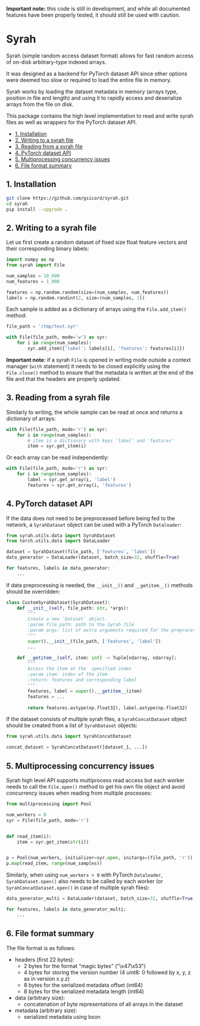 **Important note:** this code is still in development, and while all documented features have been properly tested, it should still be used with caution.
# Syrah
Syrah (simple random access dataset format) allows for fast random access of on-disk arbitrary-type indexed arrays.

It was designed as a backend for PyTorch dataset API since other options were deemed too slow or required to load the entire file in memory.

Syrah works by loading the dataset metadata in memory (arrays type, position in file and length) and using it to rapidly access and deserialize arrays from the file on disk. 

This package contains the high level implementation to read and write syrah files as well as wrappers for the PyTorch dataset API.

<!-- TOC -->
- [1. Installation](#1-installation)
- [2. Writing to a syrah file](#2-writing-to-a-syrah-file)
- [3. Reading from a syrah file](#3-reading-from-a-syrah-file)
- [4. PyTorch dataset API](#4-pytorch-dataset-api)
- [5. Multiprocessing concurrency issues](#5-multiprocessing-concurrency-issues)
- [6. File format summary](#6-file-format-summary)
<!-- /TOC -->

## 1. Installation


```bash
git clone https://github.com/gsicard/syrah.git
cd syrah
pip install --upgrade .
```

## 2. Writing to a syrah file

Let us first create a random dataset of fixed size float feature vectors and their corresponding binary labels:

```python
import numpy as np
from syrah import File

num_samples = 10_000
num_features = 1_000

features = np.random.random(size=(num_samples, num_features))
labels = np.random.randint(2, size=(num_samples, 1))
```

Each sample is added as a dictionary of arrays using the `File.add_item()` method:

```python
file_path = '/tmp/test.syr'

with File(file_path, mode='w') as syr:
    for i in range(num_samples):
        syr.add_item({'label': labels[i], 'features': features[i]})
```

**Important note:** if a syrah `File` is opened in writing mode outside a context manager (`with` statement) it needs to be closed explicitly using the `File.close()` method to ensure that the metadata is written at the end of the file and that the headers are properly updated.
 
## 3. Reading from a syrah file

Similarly to writing, the whole sample can be read at once and returns a dictionary of arrays:

```python
with File(file_path, mode='r') as syr:
    for i in range(num_samples):
        # item is a dictionary with keys 'label' and 'features'
        item = syr.get_item(i)
```

Or each array can be read independently:

```python
with File(file_path, mode='r') as syr:
    for i in range(num_samples):
        label = syr.get_array(i, 'label')
        features = syr.get_array(i, 'features')
```

## 4. PyTorch dataset API

If the data does not need to be preprocessed before being fed to the network, a `SyrahDataset` object can be used with a PyTorch `Dataloader`:

```python
from syrah.utils.data import SyrahDataset
from torch.utils.data import DataLoader

dataset = SyrahDataset(file_path, ['features', 'label'])
data_generator = DataLoader(dataset, batch_size=32, shuffle=True)

for features, labels in data_generator:
    ...
```

If data preprocessing is needed, the `__init__()` and `__getitem__()` methods should be overridden:
```python
class CustomSyrahDataset(SyrahDataset):
    def __init__(self, file_path: str, *args):
        """
        Create a new `Dataset` object.
        :param file_path: path to the Syrah file
        :param args: list of extra arguments required for the preprocessing
        """
        super().__init__(file_path, ['features', 'label'])
        ...

    def __getitem__(self, item: int) -> Tuple[ndarray, ndarray]:
        """
        Access the item at the  specified index
        :param item: index of the item
        :return: features and corresponding label
        """
        features, label = super().__getitem__(item)
        features = ...
        
        return features.astype(np.float32), label.astype(np.float32)
```

If the dataset consists of multiple syrah files, a `SyrahConcatDataset` object should be created from a list of `SyrahDataset` objects:

```python
from syrah.utils.data import SyrahConcatDataset

concat_dataset = SyrahConcatDataset([dataset_1, ...])
```

## 5. Multiprocessing concurrency issues

Syrah high level API supports multiprocess read access but each worker needs to call the `File.open()` method to get his own file object and avoid concurrency issues when reading from multiple processes:

```python
from multiprocessing import Pool

num_workers = 8
syr = File(file_path, mode='r')


def read_item(i):
    item = syr.get_item(str(i))


p = Pool(num_workers, initializer=syr.open, initargs=(file_path, 'r'))
p.map(read_item, range(num_samples))
```

Similarly, when using `num_workers > 0` with PyTorch `Dataloader`, `SyrahDataset.open()` also needs to be called by each worker (or `SyrahConcatDataset.open()` in case of multiple syrah files):

```python
data_generator_multi = DataLoader(dataset, batch_size=32, shuffle=True, num_workers=num_workers, worker_init_fn=dataset.open)

for features, labels in data_generator_multi:
    ...
```

## 6. File format summary

The file format is as follows:
- headers (first 22 bytes):
    - 2 bytes for the format "magic bytes" ("\x47\x53")
    - 4 bytes for storing the version number (4 uint8: 0 followed by x, y, z as in version x.y.z)
    - 8 bytes for the serialized metadata offset (int64)
    - 8 bytes for the serialized metadata length (int64)
- data (arbitrary size):
    - concatenation of byte representations of all arrays in the dataset
- metadata (arbitrary size):
    - serialized metadata using bson
